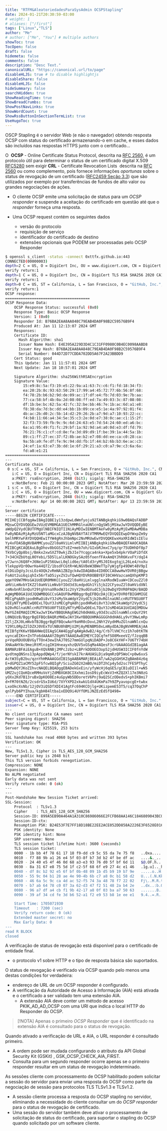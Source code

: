 ```yaml
---
title: "RTFM&AleatoriedadesParaSysAdmin OCSPStapling"
date: 2024-01-21T20:30:59-03:00
# weight: 1
# aliases: ["/first"]
tags: ["Linux","TLS"]
author: "Me"
# author: ["Me", "You"] # multiple authors
showToc: true
TocOpen: false
draft: false
hidemeta: false
comments: false
description: "Desc Text."
canonicalURL: "https://canonical.url/to/page"
disableHLJS: true # to disable highlightjs
disableShare: false
disableHLJS: false
hideSummary: false
searchHidden: true
ShowReadingTime: true
ShowBreadCrumbs: true
ShowPostNavLinks: true
ShowWordCount: true
ShowRssButtonInSectionTermList: true
UseHugoToc: true
---
```


OSCP Stapling é o servidor Web (e não o navegador) obtendo resposta OCSP com status do certificado armazenando-o em cache, e esses dados são incluídos nas respostas HTTPS junto com o certificado...

O   **OCSP** - Online Certificate Status Protocol, descrita na [RFC 2560](https://datatracker.ietf.org/doc/rfc2560), é um protocolo útil para determinar o status de um certificado digital X.509 [RFC5280](https://datatracker.ietf.org/doc/html/rfc5280) sem exigir **CRL** - Certificate Revocation Lists  descrita na [RFC 2560](http://datatracker.ietf.org/doc/rfc2560/) ou como complemento, pois fornece informações *oportunas* sobre o status de revogação de um certificado ([RFC2459 Seção 3.3](https://datatracker.ietf.org/doc/rfc2459/)) que são utilizados por exemplo por transferências de fundos de alto valor ou grandes negociações de ações.

- O cliente OCSP emite uma solicitação de status para um *OCSP responder* e suspende a aceitação do certificado em questão até que o *responder* forneça uma resposta.

- Uma OCSP request contém os seguintes dados
	- versão do protocolo
	- requisição de serviço
	- identificador do certificado de destino
	- extensões opcionais que PODEM ser processadas pelo OCSP Responder


```bash
$ openssl s_client -status -connect 0xttfx.github.io:443
CONNECTED(00000003)
depth=2 C = US, O = DigiCert Inc, OU = www.digicert.com, CN = DigiCert Global Root CA
verify return:1
depth=1 C = US, O = DigiCert Inc, CN = DigiCert TLS RSA SHA256 2020 CA1
verify return:1
depth=0 C = US, ST = California, L = San Francisco, O = "GitHub, Inc.", CN = *.github.io
verify return:1
OCSP response: 
======================================
OCSP Response Data:
    OCSP Response Status: successful (0x0)
    Response Type: Basic OCSP Response
    Version: 1 (0x0)
    Responder Id: B76BA2EAA8AA848C79EAB4DA0F98B2C59576B9F4
    Produced At: Jan 11 12:13:07 2024 GMT
    Responses:
    Certificate ID:
      Hash Algorithm: sha1
      Issuer Name Hash: E4E395A229D3D4C1C31FF0980C0B4EC0098AABD8
      Issuer Key Hash: B76BA2EAA8AA848C79EAB4DA0F98B2C59576B9F4
      Serial Number: 044D72D77CDDA702DD5A67F2A23BBDD9
    Cert Status: good
    This Update: Jan 11 11:57:01 2024 GMT
    Next Update: Jan 18 10:57:01 2024 GMT

    Signature Algorithm: sha256WithRSAEncryption
    Signature Value:
        15:e9:8c:5a:f3:19:e5:22:9a:a1:63:7c:c6:f1:fd:18:34:f3:
        ea:20:2b:8c:93:63:50:29:17:99:a4:45:72:77:6b:56:8f:68:
        f4:78:2b:b6:b2:9d:de:09:ac:1f:df:e4:fb:7d:03:9e:7b:aa:
        77:ca:58:bf:4b:0a:2d:08:08:ff:ed:7a:49:03:3c:87:08:08:
        df:1b:be:bc:62:5a:42:fc:32:be:bb:46:7e:1b:ac:6d:a1:e8:
        f8:38:da:7d:bc:dd:e4:bb:1b:09:ce:e5:1e:4a:97:92:01:f4:
        4b:ac:2b:d0:2c:5b:14:d2:29:26:2b:a7:9d:a7:10:93:22:cc:
        f4:b8:11:66:a4:34:5e:35:c3:2e:0d:e7:38:0c:ae:c1:15:2f:
        32:f3:73:59:fb:9c:9c:6d:24:63:e5:7d:54:24:60:ed:a6:bc:
        6a:a1:95:49:f1:fc:29:bf:1a:92:9d:a4:a0:0d:e3:df:fd:79:
        76:21:76:c1:cf:cd:8e:fa:3d:89:d9:1f:be:39:1a:44:5a:1b:
        89:c1:ff:27:ec:37:f2:8b:ae:b2:e7:08:dd:ee:ca:c0:28:ca:
        9a:5b:a9:fe:df:fe:9c:94:dd:fb:1f:44:b2:6b:b3:6e:ac:c3:
        24:ef:1a:63:e7:3b:dd:1e:6f:29:21:a3:c0:a7:9e:c3:6a:6a:
        fd:a8:e1:21
======================================
---
Certificate chain
 0 s:C = US, ST = California, L = San Francisco, O = "GitHub, Inc.", CN = *.github.io
   i:C = US, O = DigiCert Inc, CN = DigiCert TLS RSA SHA256 2020 CA1
   a:PKEY: rsaEncryption, 2048 (bit); sigalg: RSA-SHA256
   v:NotBefore: Feb 21 00:00:00 2023 GMT; NotAfter: Mar 20 23:59:59 2024 GMT
 1 s:C = US, O = DigiCert Inc, CN = DigiCert TLS RSA SHA256 2020 CA1
   i:C = US, O = DigiCert Inc, OU = www.digicert.com, CN = DigiCert Global Root CA
   a:PKEY: rsaEncryption, 2048 (bit); sigalg: RSA-SHA256
   v:NotBefore: Apr 14 00:00:00 2021 GMT; NotAfter: Apr 13 23:59:59 2031 GMT
---
Server certificate
-----BEGIN CERTIFICATE-----
MIIHEjCCBfqgAwIBAgIQBE1y13zdpwLdWmfyoju92TANBgkqhkiG9w0BAQsFADBP
MQswCQYDVQQGEwJVUzEVMBMGA1UEChMMRGlnaUNlcnQgSW5jMSkwJwYDVQQDEyBE
aWdpQ2VydCBUTFMgUlNBIFNIQTI1NiAyMDIwIENBMTAeFw0yMzAyMjEwMDAwMDBa
Fw0yNDAzMjAyMzU5NTlaMGcxCzAJBgNVBAYTAlVTMRMwEQYDVQQIEwpDYWxpZm9y
bmlhMRYwFAYDVQQHEw1TYW4gRnJhbmNpc2NvMRUwEwYDVQQKEwxHaXRIdWIsIElu
Yy4xFDASBgNVBAMMCyouZ2l0aHViLmlvMIIBIjANBgkqhkiG9w0BAQEFAAOCAQ8A
MIIBCgKCAQEAuLBgDhov8bGGS2TsEZ+meb7oh/GIxbRJmxC7yq/qr75UDHhDf8p7
TkVbCyQp8bsj/Bmkx2xwSXZT0wkjZbJIe7Ycqgca4nka+Xpe5xb4pkrVOaPiDfdX
7+34CHZbUtqL0OYebi/5D5lLalLKNOGkySAz05foenfFAxAmQYJhR6KvxFY/dqI4
y7JwrnJ6Q8F+J6Ne1uP256UwcL0qlid6e/tA0ld3ryMSJ0I6xgtqjL26Le4/nxXu
YlekppVQr0OwrHa44Q7Z/1bsdFCGtR+WLNGVBeW3BWeTTp7yWjgfp49DWt48V9pI
elDGiDgVyJcsLOz4OQk2vRmNA1ZBZgck4wIDAQABo4ID0DCCA8wwHwYDVR0jBBgw
FoAUt2ui6qiqhIx56rTaD5iyxZV2ufQwHQYDVR0OBBYEFI0CHHVazcamQXhpKMP3
qqeYO9W7MHsGA1UdEQR0MHKCCyouZ2l0aHViLmlvgglnaXRodWIuaW+CDCouZ2l0
aHViLmNvbYIKZ2l0aHViLmNvbYIOd3d3LmdpdGh1Yi5jb22CFyouZ2l0aHVidXNl
cmNvbnRlbnQuY29tghVnaXRodWJ1c2VyY29udGVudC5jb20wDgYDVR0PAQH/BAQD
AgWgMB0GA1UdJQQWMBQGCCsGAQUFBwMBBggrBgEFBQcDAjCBjwYDVR0fBIGHMIGE
MECgPqA8hjpodHRwOi8vY3JsMy5kaWdpY2VydC5jb20vRGlnaUNlcnRUTFNSU0FT
SEEyNTYyMDIwQ0ExLTQuY3JsMECgPqA8hjpodHRwOi8vY3JsNC5kaWdpY2VydC5j
b20vRGlnaUNlcnRUTFNSU0FTSEEyNTYyMDIwQ0ExLTQuY3JsMD4GA1UdIAQ3MDUw
MwYGZ4EMAQICMCkwJwYIKwYBBQUHAgEWG2h0dHA6Ly93d3cuZGlnaWNlcnQuY29t
L0NQUzB/BggrBgEFBQcBAQRzMHEwJAYIKwYBBQUHMAGGGGh0dHA6Ly9vY3NwLmRp
Z2ljZXJ0LmNvbTBJBggrBgEFBQcwAoY9aHR0cDovL2NhY2VydHMuZGlnaWNlcnQu
Y29tL0RpZ2lDZXJ0VExTUlNBU0hBMjU2MjAyMENBMS0xLmNydDAJBgNVHRMEAjAA
MIIBfgYKKwYBBAHWeQIEAgSCAW4EggFqAWgAdwB2/4g/Crb7lVHCYcz1h7o0tKTN
uyncaEIKn+ZnTFo6dAAAAYZ0gHV7AAAEAwBIMEYCIQCqfmfSO8MxeeVZ/fJzqqBB
p+VqeRDUOUBVGyTTOn43ewIhAJT0S27mmGUlpqNiDADP+Jo8C6kYHF+7U6TY74bH
XHAaAHYAc9meiRtMlnigIH1HneayxhzQUV5xGSqMa4AQesF3crUAAAGGdIB1agAA
BAMARzBFAiEAguB+XQVANBj2MPcJzbz+LBPrkDDOEO3op52jdHUSW3ICIF0fnYdW
qvdtmgQNSns13pAppdQWp4/f/jerNYskI7krAHUASLDja9qmRzQP5WoC+p0w6xxS
ActW3SyB2bu/qznYhHMAAAGGdIB1SgAABAMARjBEAiAT/wA2qGGHSKZqBAm84z6q
E+dGPQZ1aCMY52pFSfcw8QIgP/SciuZG02X2mBO/miDT2hCp4y5d2sc7FE5PThyC
pbMwDQYJKoZIhvcNAQELBQADggEBADekGxEin/yfyWcHj6qGE5/gCB1uDI1l+wN5
UMZ2ujCQoKQceRMHuVoYjZdMBXGK0CIXxhmiIosD9iyEcWxV3+KZQ2Xl17e3N0zG
yOXx2Kd7B13ruBxQpKOO8Ez4uGpyWb5DDoretV6Pnj9aQ2SCzODedvS+phIKBmi7
d+FM70tNZ6/2csdrG5xIU6d/7XYYXPD2xkwkU1dX4UKmPa7h9ZPyavopcgE+twbx
LxoOkcXsNb/12jOV3iQSDfXDI41AgtFc694KCOjlg+UKizpemE53T5/cq37OqChP
qnlPyb6PYIhua/kgbH84ltba1xEDQ9i4UYfOMiJNZEzEdSfQ498=
-----END CERTIFICATE-----
subject=C = US, ST = California, L = San Francisco, O = "GitHub, Inc.", CN = *.github.io
issuer=C = US, O = DigiCert Inc, CN = DigiCert TLS RSA SHA256 2020 CA1
---
No client certificate CA names sent
Peer signing digest: SHA256
Peer signature type: RSA-PSS
Server Temp Key: X25519, 253 bits
---
SSL handshake has read 4060 bytes and written 393 bytes
Verification: OK
---
New, TLSv1.3, Cipher is TLS_AES_128_GCM_SHA256
Server public key is 2048 bit
This TLS version forbids renegotiation.
Compression: NONE
Expansion: NONE
No ALPN negotiated
Early data was not sent
Verify return code: 0 (ok)
---
---
Post-Handshake New Session Ticket arrived:
SSL-Session:
    Protocol  : TLSv1.3
    Cipher    : TLS_AES_128_GCM_SHA256
    Session-ID: 899A5EB90A464A1A310C86986066E2FCFB68AA146C1846809043BC0C7A739186
    Session-ID-ctx: 
    Resumption PSK: B24E53F7E7FF18D18BE22EE2ACE052DD858A2226E3F6528E0166A5C90FCA50F5
    PSK identity: None
    PSK identity hint: None
    SRP username: None
    TLS session ticket lifetime hint: 3600 (seconds)
    TLS session ticket:
    0000 - 1b bb 4f 78 61 17 18 f9-dd c9 5c 55 da 7e 75 f8   ..Oxa.....\U.~u.
    0010 - f7 88 9b a1 26 e4 5f 03-8f b7 3d b2 4f be df ac   ....&._...=.O...
    0020 - 24 40 e5 4f 46 0d 68 a3-e3 93 76 d0 5f bf 6d 11   $@.OF.h...v._.m.
    0030 - 8a 31 67 e8 75 5d 1f c2-5f 68 6f e9 27 4c e1 46   .1g.u].._ho.'L.F
    0040 - df 8c b2 92 e5 6f bf 0b-48 09 1b d5 b9 19 b7 9e   .....o..H.......
    0050 - 55 9c 04 b1 28 ae 4e 90-4b 6b c7 a8 0c b1 58 d2   U...(.N.Kk....X.
    0060 - 46 6a 5c 9c ca 4d ac 52-f5 74 3a 48 78 f7 22 02   Fj\..M.R.t:Hx.".
    0070 - b7 ab 64 78 c0 07 3a 62-d3 47 f2 51 48 2a b4 2e   ..dx..:b.G.QH*..
    0080 - 96 a7 df a4 cb f1 9b 42-17 a8 0f 03 ba a7 50 63   .......B......Pc
    0090 - 39 af 34 cd fe 3d b6 52-a1 f2 e9 53 b8 1e ee e1   9.4..=.R...S....

    Start Time: 1705071930
    Timeout   : 7200 (sec)
    Verify return code: 0 (ok)
    Extended master secret: no
    Max Early Data: 0
---
read R BLOCK
closed
```


A verificação de status de revogação está disponível para o certificado de entidade final.
- o protocolo v1 sobre HTTP e o tipo de resposta básica são suportados.

O status de revogação é verificado via OCSP quando pelo menos uma destas condições for verdadeira:

- endereço de URL de um OCSP responder é configurado.
- A verificação da Autoridade de Acesso à Informação (AIA) está ativada e o certificado a ser validado tem uma extensão AIA. 
	- A extensão AIA deve conter um método de acesso PKIK_AD_AD_OCSP com uma URI que indica o local HTTP do Responder do OCSP.

> [!NOTA]
> Apenas o primeiro *OCSP Responder* que é identificado na extensão AIA é consultado para o status de revogação.


Quando ativado a  verificação de URL e AIA, o URL responder é consultado primeiro.
- A ordem pode ser mudada configurando o atributo da API Global Security Kit (GSKit) , GSK_OCSP_CHECK_AIA_FIRST. 
- Consulta para um segundo responder ocorre apenas se o primeiro responder resultar em um status de revogação indeterminado.

As sessões cliente com processamento de OCSP habilitado podem solicitar a sessão do servidor para enviar uma resposta do OCSP como parte da negociação de sessão para protocolos TLS TLSv1.3 e TLSv1.2. 
- A sessão cliente processa a resposta do OCSP stapling no servidor, eliminando a necessidade do cliente consultar um do *OCSP responder* para o status de revogação de certificado. 
- Uma sessão do servidor também deve ativar o processamento de solicitação de status do certificado, para suportar o stapling do OCSP quando solicitado por um software cliente.
